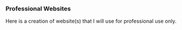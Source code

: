 ### Professional Websites

Here is a creation of website(s) that I will use for professional use only.

